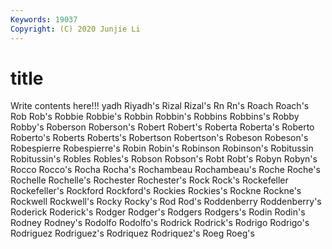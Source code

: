 ```yaml
---
Keywords: 19037
Copyright: (C) 2020 Junjie Li
---
```


# title

Write contents here!!!
yadh 
Riyadh's 
Rizal 
Rizal's 
Rn 
Rn's 
Roach 
Roach's 
Rob 
Rob's
Robbie 
Robbie's 
Robbin 
Robbin's 
Robbins 
Robbins's 
Robby 
Robby's 
Roberson 
Roberson's
Robert 
Robert's 
Roberta 
Roberta's 
Roberto 
Roberto's 
Roberts 
Roberts's 
Robertson 
Robertson's
Robeson 
Robeson's 
Robespierre 
Robespierre's 
Robin 
Robin's 
Robinson 
Robinson's 
Robitussin 
Robitussin's
Robles 
Robles's 
Robson 
Robson's 
Robt 
Robt's 
Robyn 
Robyn's 
Rocco 
Rocco's
Rocha 
Rocha's 
Rochambeau 
Rochambeau's 
Roche 
Roche's 
Rochelle 
Rochelle's 
Rochester 
Rochester's
Rock 
Rock's 
Rockefeller 
Rockefeller's 
Rockford 
Rockford's 
Rockies 
Rockies's 
Rockne 
Rockne's
Rockwell 
Rockwell's 
Rocky 
Rocky's 
Rod 
Rod's 
Roddenberry 
Roddenberry's 
Roderick 
Roderick's
Rodger 
Rodger's 
Rodgers 
Rodgers's 
Rodin 
Rodin's 
Rodney 
Rodney's 
Rodolfo 
Rodolfo's
Rodrick 
Rodrick's 
Rodrigo 
Rodrigo's 
Rodriguez 
Rodriguez's 
Rodriquez 
Rodriquez's 
Roeg 
Roeg's
